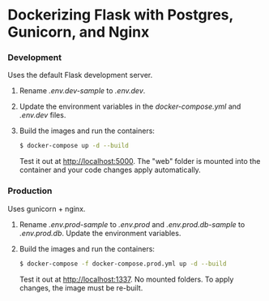 # Dockerizing Flask with Postgres, Gunicorn, and Nginx

### Development

Uses the default Flask development server.

1. Rename *.env.dev-sample* to *.env.dev*.
1. Update the environment variables in the *docker-compose.yml* and *.env.dev* files.
    

3. Build the images and run the containers:

    ```sh
    $ docker-compose up -d --build
    ```

    Test it out at [http://localhost:5000](http://localhost:5000). The "web" folder is mounted into the container and your code changes apply automatically.

### Production

Uses gunicorn + nginx.

1. Rename *.env.prod-sample* to *.env.prod* and *.env.prod.db-sample* to *.env.prod.db*. Update the environment variables.
2. Build the images and run the containers:

    ```sh
    $ docker-compose -f docker-compose.prod.yml up -d --build
    ```

    Test it out at [http://localhost:1337](http://localhost:1337). No mounted folders. To apply changes, the image must be re-built.
